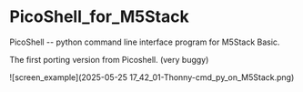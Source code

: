 # PicoShell_for_M5Stack
PicoShell -- python command line interface program for M5Stack Basic.

The first porting version from Picoshell. (very buggy)

![screen_example](2025-05-25 17_42_01-Thonny-cmd_py_on_M5Stack.png)
